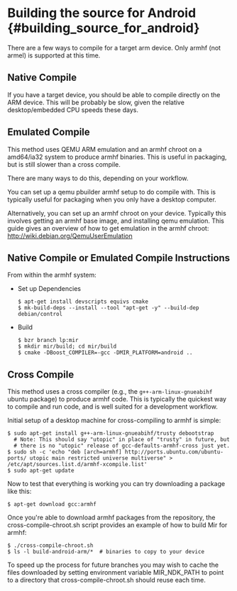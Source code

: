 Building the source for Android {#building_source_for_android}
===============================

There are a few ways to compile for a target arm device. Only armhf (not armel)
is supported at this time.

Native Compile
--------------

If you have a target device, you should be able to compile directly on the ARM
device. This will be probably be slow, given the relative desktop/embedded CPU
speeds these days.

Emulated Compile
----------------

This method uses QEMU ARM emulation and an armhf chroot on a amd64/ia32 system
to produce armhf binaries. This is useful in packaging, but is still slower
than a cross compile.

There are many ways to do this, depending on your workflow.

You can set up a qemu pbuilder armhf setup to do compile with. This is typically
useful for packaging when you only have a desktop computer.

Alternatively, you can set up an armhf chroot on your device. Typically this
involves getting an armhf base image, and installing qemu emulation. This guide
gives an overview of how to get emulation in the armhf chroot:
http://wiki.debian.org/QemuUserEmulation

Native Compile or Emulated Compile Instructions
-----------------------------------------------

From within the armhf system:

-  Set up Dependencies

       $ apt-get install devscripts equivs cmake
       $ mk-build-deps --install --tool "apt-get -y" --build-dep debian/control

-  Build

       $ bzr branch lp:mir
       $ mkdir mir/build; cd mir/build
       $ cmake -DBoost_COMPILER=-gcc -DMIR_PLATFORM=android ..

Cross Compile
-------------

This method uses a cross compiler (e.g., the `g++-arm-linux-gnueabihf`
ubuntu package) to produce armhf code. This is typically the quickest way to
compile and run code, and is well suited for a development workflow.

Initial setup of a desktop machine for cross-compiling to armhf is simple:

    $ sudo apt-get install g++-arm-linux-gnueabihf/trusty debootstrap
      # Note: This should say "utopic" in place of "trusty" in future, but
      # there is no "utopic" release of gcc-defaults-armhf-cross just yet.
    $ sudo sh -c 'echo "deb [arch=armhf] http://ports.ubuntu.com/ubuntu-ports/ utopic main restricted universe multiverse" > /etc/apt/sources.list.d/armhf-xcompile.list'
    $ sudo apt-get update

Now to test that everything is working you can try downloading a package like
this:

    $ apt-get download gcc:armhf

Once you're able to download armhf packages from the repository, the 
cross-compile-chroot.sh script provides an example of how to build Mir for
armhf:

    $ ./cross-compile-chroot.sh
    $ ls -l build-android-arm/*  # binaries to copy to your device

To speed up the process for future branches you may wish to cache the files
downloaded by setting environment variable MIR_NDK_PATH to point to a directory
that cross-compile-chroot.sh should reuse each time.
